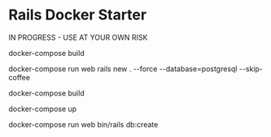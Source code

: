 # Rails Docker Starter

IN PROGRESS - USE AT YOUR OWN RISK

docker-compose build

docker-compose run web rails new . --force --database=postgresql --skip-coffee

docker-compose build

docker-compose up

docker-compose run web bin/rails db:create

